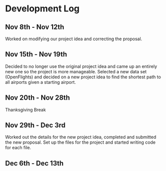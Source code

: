 # Development Log

## Nov 8th - Nov 12th
Worked on modifying our project idea and correcting the proposal.

## Nov 15th - Nov 19th
Decided to no longer use the original project idea and came up an entirely new one so the project is more manageable.  Selected a new data set (OpenFlights) and decided on a new project idea to find the shortest path to all airports given a starting airport.

## Nov 20th - Nov 28th
Thanksgiving Break

## Nov 29th - Dec 3rd
Worked out the details for the new project idea, completed and submitted the new proposal.  Set up the files for the project and started writing code for each file.

## Dec 6th - Dec 13th
